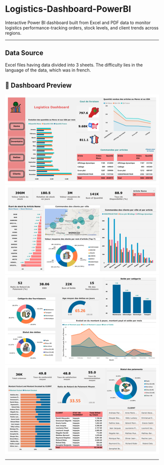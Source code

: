 # Logistics-Dashboard-PowerBI
Interactive Power BI dashboard built from Excel and PDF data to monitor logistics performance-tracking orders, stock levels, and client trends across regions.

---
## Data Source
Excel files having data divided into 3 sheets.
The difficulty lies in the language of the data, which was in french.

## 📸 Dashboard Preview

![Inventory Dashboard Page 1](Inventory/Inventory_page-0001.jpg)
![Inventory Dashboard Page 2](Inventory/Inventory_page-0002.jpg)
![Inventory Dashboard Page 3](Inventory/Inventory_page-0003.jpg)
![Inventory Dashboard Page 4](Inventory/Inventory_page-0004.jpg)

---
